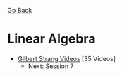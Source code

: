 [Go Back](https://github.com/arm-on/plan/blob/main/README.md)

# Linear Algebra 
- [Gilbert Strang Videos](https://www.youtube.com/watch?v=QVKj3LADCnA&list=PL49CF3715CB9EF31D&index=1) [35 Videos]
    - Next: Session 7